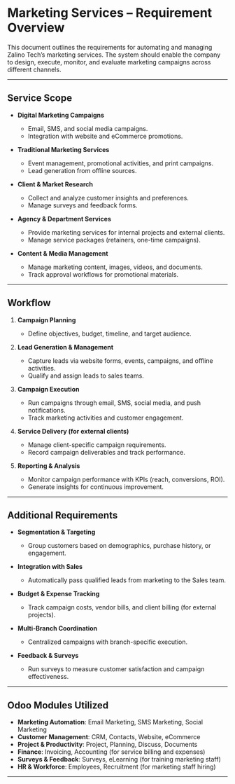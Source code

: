 # Marketing Services – Requirement Overview

This document outlines the requirements for automating and managing Zalino Tech’s marketing services. The system should enable the company to design, execute, monitor, and evaluate marketing campaigns across different channels.

---

## Service Scope

- **Digital Marketing Campaigns**  
  - Email, SMS, and social media campaigns.  
  - Integration with website and eCommerce promotions.  

- **Traditional Marketing Services**  
  - Event management, promotional activities, and print campaigns.  
  - Lead generation from offline sources.  

- **Client & Market Research**  
  - Collect and analyze customer insights and preferences.  
  - Manage surveys and feedback forms.  

- **Agency & Department Services**  
  - Provide marketing services for internal projects and external clients.  
  - Manage service packages (retainers, one-time campaigns).  

- **Content & Media Management**  
  - Manage marketing content, images, videos, and documents.  
  - Track approval workflows for promotional materials.  

---

## Workflow

1. **Campaign Planning**  
   - Define objectives, budget, timeline, and target audience.  

2. **Lead Generation & Management**  
   - Capture leads via website forms, events, campaigns, and offline activities.  
   - Qualify and assign leads to sales teams.  

3. **Campaign Execution**  
   - Run campaigns through email, SMS, social media, and push notifications.  
   - Track marketing activities and customer engagement.  

4. **Service Delivery (for external clients)**  
   - Manage client-specific campaign requirements.  
   - Record campaign deliverables and track performance.  

5. **Reporting & Analysis**  
   - Monitor campaign performance with KPIs (reach, conversions, ROI).  
   - Generate insights for continuous improvement.  

---

## Additional Requirements

- **Segmentation & Targeting**  
  - Group customers based on demographics, purchase history, or engagement.  

- **Integration with Sales**  
  - Automatically pass qualified leads from marketing to the Sales team.  

- **Budget & Expense Tracking**  
  - Track campaign costs, vendor bills, and client billing (for external projects).  

- **Multi-Branch Coordination**  
  - Centralized campaigns with branch-specific execution.  

- **Feedback & Surveys**  
  - Run surveys to measure customer satisfaction and campaign effectiveness.  

---

## Odoo Modules Utilized

- **Marketing Automation**: Email Marketing, SMS Marketing, Social Marketing  
- **Customer Management**: CRM, Contacts, Website, eCommerce  
- **Project & Productivity**: Project, Planning, Discuss, Documents  
- **Finance**: Invoicing, Accounting (for service billing and expenses)  
- **Surveys & Feedback**: Surveys, eLearning (for training marketing staff)  
- **HR & Workforce**: Employees, Recruitment (for marketing staff hiring)  

---
